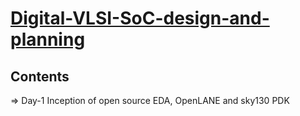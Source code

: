 # <u>Digital-VLSI-SoC-design-and-planning</u>
## Contents 
=> Day-1 Inception of open source EDA, OpenLANE and sky130 PDK


